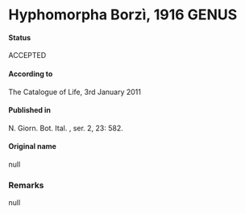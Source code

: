 Hyphomorpha Borzì, 1916 GENUS
=======

#### Status
ACCEPTED

#### According to
The Catalogue of Life, 3rd January 2011

#### Published in
N. Giorn. Bot. Ital. , ser. 2, 23: 582.

#### Original name
null

### Remarks
null